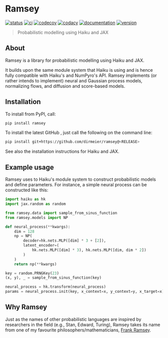 # Ramsey

[![status](http://www.repostatus.org/badges/latest/concept.svg)](http://www.repostatus.org/#concept)
[![ci](https://github.com/dirmeier/ramsey/actions/workflows/ci.yaml/badge.svg)](https://github.com/dirmeier/ramsey/actions/workflows/ci.yaml)
[![codecov](https://codecov.io/gh/dirmeier/ramsey/branch/main/graph/badge.svg)](https://codecov.io/gh/dirmeier/ramsey)
[![codacy](https://app.codacy.com/project/badge/Grade/98715c0867ff4136a9b3a05340a0e6d6)](https://www.codacy.com/gh/dirmeier/ramsey/dashboard?utm_source=github.com&amp;utm_medium=referral&amp;utm_content=dirmeier/ramsey&amp;utm_campaign=Badge_Grade)
[![documentation](https://readthedocs.org/projects/ramsey/badge/?version=latest)](https://ramsey.readthedocs.io/en/latest/?badge=latest)
[![version](https://img.shields.io/pypi/v/ramsey.svg?colorB=black&style=flat)](https://pypi.org/project/ramsey/)

> Probabilistic modelling using Haiku and JAX

## About

Ramsey is a library for probabilistic modelling using Haiku and JAX.

It builds upon the same module system that Haiku is using  and is hence fully compatible with Haiku's and NumPyro's API.
Ramsey implements (or rather intends to implement) neural and Gaussian process models, normalizing flows, and diffusion and score-based models.

## Installation

To install from PyPI, call:

```bash
pip install ramsey
```

To install the latest GitHub <RELEASE>, just call the following on the
command line:

```bash
pip install git+https://github.com/dirmeier/ramsey@<RELEASE>
```

See also the installation instructions for Haiku and JAX.

## Example usage

Ramsey uses to Haiku's module system to construct probabilistic models
and define parameters. For instance, a simple neural process can be constructed like this:

```python
import haiku as hk
import jax.random as random

from ramsey.data import sample_from_sinus_function
from ramsey.models import NP

def neural_process(**kwargs):
    dim = 128
    np = NP(
        decoder=hk.nets.MLP([dim] * 3 + [2]),
        latent_encoder=(
            hk.nets.MLP([dim] * 3), hk.nets.MLP([dim, dim * 2])
        )
    )
    return np(**kwargs)

key = random.PRNGKey(23)
(x, y), _ = sample_from_sinus_function(key)

neural_process = hk.transform(neural_process)
params = neural_process.init(key, x_context=x, y_context=y, x_target=x)
```

## Why Ramsey

Just as the names of other probabilistic languages are inspired by researchers in the field
(e.g., Stan, Edward, Turing), Ramsey takes its name from one of my favourite philosophers/mathematicians, [Frank Ramsey](https://plato.stanford.edu/entries/ramsey/).

